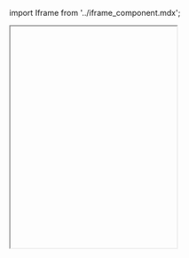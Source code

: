 import Iframe from '../iframe_component.mdx';

<Iframe id='plotlycharts-plot--default&args=with_notes:true;with_sources:true;with_more_info:true;download_button:true;with_share:true;with_enlarge:true'height="400" > </Iframe>
